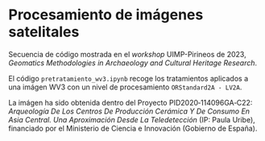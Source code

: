 # Procesamiento de imágenes satelitales

Secuencia de código mostrada en el *workshop* UIMP-Pirineos de 2023, *Geomatics Methodologies in Archaeology and Cultural Heritage Research*.

El código `pretratamiento_wv3.ipynb` recoge los tratamientos aplicados a una imágen WV3 con un nivel de procesamiento `ORStandard2A - LV2A`.

La imágen ha sido obtenida dentro del Proyecto PID2020‐114096GA‐C22: *Arqueología De Los Centros De Producción Cerámica Y De Consumo En Asia Central. Una
Aproximación Desde La Teledetección* (IP: Paula Uribe), financiado por el Ministerio de Ciencia e Innovación (Gobierno de España).
